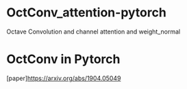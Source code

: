 # OctConv_attention-pytorch
Octave Convolution and channel attention and weight_normal

# OctConv in Pytorch 
[paper]https://arxiv.org/abs/1904.05049
